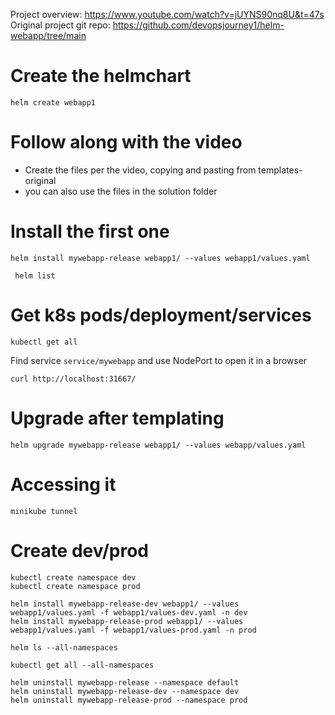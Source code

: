 
Project overview:  https://www.youtube.com/watch?v=jUYNS90nq8U&t=47s  
Original project git repo: https://github.com/devopsjourney1/helm-webapp/tree/main  


# Create the helmchart
```
helm create webapp1
```



# Follow along with the video
- Create the files per the video, copying and pasting from templates-original
- you can also use the files in the solution folder

# Install the first one
```
helm install mywebapp-release webapp1/ --values webapp1/values.yaml
```

```shell
 helm list
```

# Get k8s pods/deployment/services

```shell
kubectl get all 
```

Find service `service/mywebapp` and use NodePort to open it in a browser

```shell
curl http://localhost:31667/
```

# Upgrade after templating
```
helm upgrade mywebapp-release webapp1/ --values webapp/values.yaml
```

# Accessing it
```
minikube tunnel
```

# Create dev/prod
```shell
kubectl create namespace dev
kubectl create namespace prod
```

```shell
helm install mywebapp-release-dev webapp1/ --values webapp1/values.yaml -f webapp1/values-dev.yaml -n dev
helm install mywebapp-release-prod webapp1/ --values webapp1/values.yaml -f webapp1/values-prod.yaml -n prod
```

```shell
helm ls --all-namespaces
```

```shell
kubectl get all --all-namespaces
```

```shell
helm uninstall mywebapp-release --namespace default
helm uninstall mywebapp-release-dev --namespace dev
helm uninstall mywebapp-release-prod --namespace prod
```

